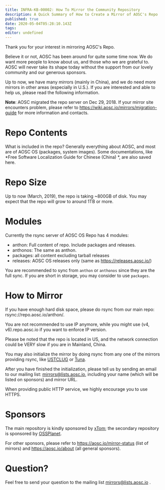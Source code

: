 ```yaml
---
title: INFRA-KB-00002: How To Mirror the Community Repository
description: A Quick Summary of How to Create a Mirror of AOSC's Repo
published: true
date: 2020-05-04T05:28:10.143Z
tags: 
editor: undefined
---
```


Thank you for your interest in mirroring AOSC's Repo.

Believe it or not, AOSC has been around for quite some time now. We do want more people to know about us, and those who we are grateful to. AOSC will never take its shape today without the support from our lovely community and our generous sponsors.

Up to now, we have many mirrors (mainly in China), and we do need more mirrors in other areas (especially in U.S.). If you are interested and able to help us, please read the following information.

**Note**: AOSC migrated the repo server on Dec 29, 2018. If your mirror site encounters problem, please refer to https://wiki.aosc.io/mirrors/migration-guide for more information and contacts.

# Repo Contents
What is included in the repo? Generally everything about AOSC, and most are of AOSC OS (packages, system images). Some documentations, like *Free Software Localization Guide for Chinese (China) *, are also saved here.

# Repo Size
Up to now (March, 2019), the repo is taking ~800GB of disk. You may expect that the repo will grow to around 1TB or more.


# Modules
Currently the rsync server of AOSC OS Repo has 4 modules:

- anthon: Full content of repo. Include packages and releases.
- anthonos: The same as anthon.
- packages: all content excluding tarball releases
- releases: AOSC OS releases only (same as https://releases.aosc.io/)

You are recommended to sync from `anthon` or `anthonos` since they are the full sync. If you are short in storage, you may consider to use `packages`.

# How to Mirror
If you have enough hard disk space, please do rsync from our main repo: rsync://repo.aosc.io/anthon/. 

You are not recommended to use IP anymore, while you might use (v4, v6).repo.aosc.io if you want to enforce IP version.

Please be noted that the repo is located in US, and the network connection could be VERY slow if you are in Mainland, China.

You may also initialize the mirror by doing rsync from any one of the mirrors providing rsync, like [USTCLUG](https://mirrors.ustc.edu.cn/) or [Tuna](https://mirrors.tuna.tsinghua.edu.cn/).

After you have finished the initialization, please tell us by sending an email to our mailing list: mirrors@lists.aosc.io, including your name (which will be listed on sponsors) and mirror URL.

When providing public HTTP service, we highly encourage you to use HTTPS.

# Sponsors
The main repository is kindly sponsored by [xTom](https://xtom.com); the secondary repository is sponsored by [OSSPlanet](http://ossplanet.net/).

For other sponsors, please refer to https://aosc.io/mirror-status (list of mirrors) and https://aosc.io/about (all general sponsors).

# Question?
Feel free to send your question to the mailing list mirrors@lists.aosc.io .
